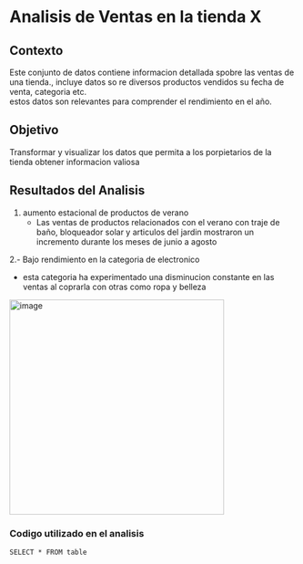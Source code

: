 # Analisis de Ventas en la tienda X

## Contexto
Este conjunto de datos contiene informacion detallada spobre las ventas de una tienda., incluye datos so re diversos productos vendidos su fecha de venta, categoria etc.  
estos datos son relevantes para comprender el rendimiento en el año.

## Objetivo 
Transformar y visualizar los datos que permita a los porpietarios de la tienda obtener informacion valiosa 

## Resultados del Analisis
1. aumento estacional de productos de verano
   - Las ventas de productos relacionados con el verano con traje de baño, bloqueador solar y articulos del jardin mostraron un incremento durante los meses de junio a agosto
  
2.- Bajo rendimiento en la categoria de electronico
   - esta categoria ha experimentado una disminucion constante en las ventas al coprarla con otras como ropa y belleza
     

<img width="377" alt="image" src="https://github.com/NazyEuse/MicrosoftExcel/assets/135792868/5245592d-bdb8-448b-b233-24366f466a69">

### Codigo utilizado en el analisis
``` SELECT * FROM table ```
